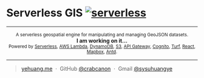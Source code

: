# Serverless GIS [![serverless](http://public.serverless.com/badges/v3.svg)](http://www.serverless.com)

---

<p align="center"><sup>A serverless geospatial engine for manipulating and managing GeoJSON datasets.</sup><br><b>I am working on it...</b><br><sub>Powered by <a href="https://serverless.com/">Serverless</a>, <a href="https://aws.amazon.com/lambda/">AWS Lambda</a>, <a href="https://aws.amazon.com/dynamodb/">DynamoDB</a>, <a href="https://aws.amazon.com/s3/">S3</a>, <a href="https://aws.amazon.com/api-gateway/">API Gateway</a>, <a href="https://aws.amazon.com/cognito/">Cognito</a>, <a href="http://turfjs.org/">Turf</a>, <a href="https://reactjs.org/">React</a>, <a href="https://www.mapbox.com/">Mapbox</a>, <a href="https://ant.design/">Antd</a>.</sub></p>

---

> [yehuang.me](https://yehuang.me) &nbsp;&middot;&nbsp;
> GitHub [@crabcanon](https://github.com/crabcanon) &nbsp;&middot;&nbsp;
> Gmail [@sysuhuangye](<mailto:sysuhuangye@gmail.com>)
